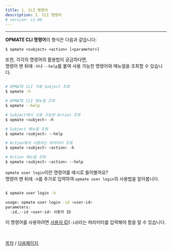 ```yaml
---
title: 1. CLI 명령어
description: 1. CLI 명령어
# version: v1.00
---
```


---

**OPMATE CLI 명령어**의 형식은 다음과 같습니다: 

```
$ opmate <subject> <action> [<parameter>]
```


또한, 각각의 명령어의 활용법이 궁금하다면,\
명령어 맨 뒤에 `-h`나 `--help`를 붙여 사용 가능한 명령어와 매뉴얼을 조회할 수 있습니다.


```bash

# OPMATE CLI 가용 Subject 조회
$ opmate -h

# OPMATE CLI 매뉴얼 조회
$ opmate --help

# Subject에서 사용 가능한 Action 조회
$ opmate <subject> -h

# Subject 매뉴얼 조회
$ opmate <subject> --help

# Action에서 사용되는 파라미터 조회
$ opmate <subject> <action> -h

# Action 매뉴얼 조회
$ opmate <subject> <action> --help

```


`opmate user login`이란 명령어를 예시로 들어볼까요?\
명령어 맨 뒤에 `-h`를 추가로 입력하여 `opmate user login`의 사용법을 알아봅니다.

```bash

$ opmate user login -h

usage: opmate user login -id <user-id>
parameters:
  -id,--id <user-id> 사용자 ID

```

이 명령어를 사용하려면 <u>사용자 ID</u>(`-id`)라는 파라미터를 입력해야 함을 알 수 있습니다.

<br>

[목차](../../Tutorial/) / [다음페이지](../Tutorial2/)
